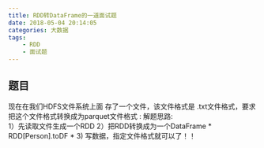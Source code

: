 ```yaml
---
title: RDD转DataFrame的一道面试题
date: 2018-05-04 20:14:05
categories: 大数据
tags: 
    - RDD
    - 面试题
---
```

## 题目
现在在我们HDFS文件系统上面 存了一个文件，该文件格式是 .txt文件格式，要求把这个文件格式转换成为parquet文件格式 :
解题思路:   
1）先读取文件生成一个RDD
                    2）把RDD转换成为一个DataFrame
      *     RDD[Person].toDF
      * 3) 写数据，指定文件格式就可以了！！